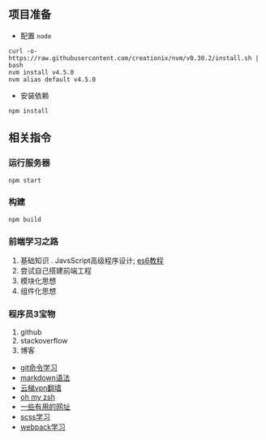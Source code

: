 ## 项目准备

* 配置 `node`

 ```
 curl -o- https://raw.githubusercontent.com/creationix/nvm/v0.30.2/install.sh | bash
 nvm install v4.5.0
 nvm alias default v4.5.0
 ```
* 安装依赖

 ```
 npm install
 ```

## 相关指令

### 运行服务器
```
npm start
```

### 构建
```
npm build
```

### 前端学习之路
1. 基础知识 . JavsScript高级程序设计; [es6教程](http://es6.ruanyifeng.com/)
2. 尝试自己搭建前端工程
3. 模块化思想
4. 组件化思想

### 程序员3宝物
1. github
2. stackoverflow
3. 博客


* [git命令学习](http://www.liaoxuefeng.com/wiki/0013739516305929606dd18361248578c67b8067c8c017b000)
* [markdown语法](http://wowubuntu.com/markdown/)
* [云梯vpn翻墙](https://www.yuntiweb.com/)
* [oh my zsh](https://github.com/robbyrussell/oh-my-zsh)
* [一些有用的网址](https://github.com/liu-dongyu/userful-website)
* [scss学习](http://sass.bootcss.com/)
* [webpack学习](https://github.com/liu-dongyu/frontend-notes/issues/16)
